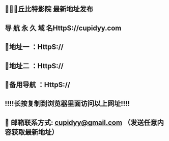 ## 🌹🌹🌹丘比特影院 最新地址发布 
## 导 航 永 久 域 名HttpS://cupidyy.com
## 🌹地址一 ：HttpS://
## 🌹地址二 ：HttpS://
## 🌹备用导航 ：HttpS://
## ‼️‼️长按复制到浏览器里面访问以上网址‼️‼️
## 📧 邮箱联系方式: cupidyy@gmail.com （发送任意内容获取最新地址）
